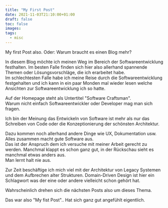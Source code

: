```yaml
---
title: "My First Post"
date: 2021-11-03T21:10:00+01:00
draft: false
toc: false
images:
tags:
  - misc
---
```


My first Post also. Oder: Warum braucht es einen Blog mehr?

In diesem Blog möchte ich meinen Weg im Bereich der Softwareentwicklung festhalten. Im besten Falle finden sich hier also allerhand spannende Themen oder Lösungsvorschläge, die ich erarbeitet habe.\
 Im schlechtesten Falle habe ich meine Reise durch die Softwareentwicklung festgehalten und ich kann in ein paar Monden mal wieder lesen welche Ansichten zur Softwareentwicklung ich so hatte.

Auf der Homepage steht als Untertitel "Software Craftsman".\
Warum nicht einfach Softwareentwickler oder Developer mag man sich fragen.

Ich bin der Meinung das Entwickeln von Software ist mehr als nur das Schreiben von Code oder die Konzeptionierung der schönsten Architektur.

Dazu kommen noch allerhand andere Dinge wie UX, Dokumentation usw. Alles zusammen macht gute Software aus.\
Das ist der Anspruch dem ich versuche mit meiner Arbeit gerecht zu werden.
Manchmal klappt es schon ganz gut, in der Rückschau sieht es manchmal etwas anders aus.\
Man lernt halt nie aus.

Zur Zeit beschäftige ich mich viel mit der Architektur von Legacy Systemen und dem Aufbrechen alter Strukturen.
Domain-Driven Design ist hier ein Schlagwort was der eine oder andere vielleicht schon gehört hat.

Wahrscheinlich drehen sich die nächsten Posts also um dieses Thema.

Das war also "My fist Post".. Hat sich ganz gut angefühlt eigentlich.
